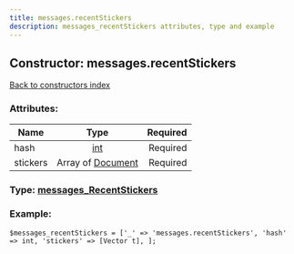 ```yaml
---
title: messages.recentStickers
description: messages_recentStickers attributes, type and example
---
```

## Constructor: messages.recentStickers  
[Back to constructors index](index.md)



### Attributes:

| Name     |    Type       | Required |
|----------|:-------------:|---------:|
|hash|[int](../types/int.md) | Required|
|stickers|Array of [Document](../types/Document.md) | Required|



### Type: [messages\_RecentStickers](../types/messages_RecentStickers.md)


### Example:

```
$messages_recentStickers = ['_' => 'messages.recentStickers', 'hash' => int, 'stickers' => [Vector t], ];
```  

